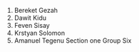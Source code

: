 1. Bereket Gezah
2. Dawit Kidu
3. Feven Sisay
4. Krstyan Solomon
5. Amanuel Tegenu
Section one
Group Six
